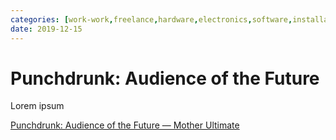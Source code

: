 ```yaml
---
categories: [work-work,freelance,hardware,electronics,software,installation,immersive-theatre,prototyping,research] 
date: 2019-12-15
---
```


# Punchdrunk: Audience of the Future

Lorem ipsum

[Punchdrunk: Audience of the Future — Mother Ultimate](https://motherultimate.com/projects/punchdrunk)